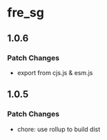 # fre_sg

## 1.0.6

### Patch Changes

- export from cjs.js & esm.js

## 1.0.5

### Patch Changes

- chore: use rollup to build dist
